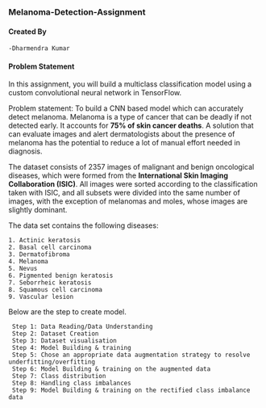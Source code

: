 ### Melanoma-Detection-Assignment

#### Created By

    -Dharmendra Kumar

#### Problem Statement

In this assignment, you will build a multiclass classification model using a custom convolutional neural network in TensorFlow. 

Problem statement: To build a CNN based model which can accurately detect melanoma. Melanoma is a type of cancer that can be deadly if not detected early. It accounts for <b>75% of skin cancer deaths</b>. A solution that can evaluate images and alert dermatologists about the presence of melanoma has the potential to reduce a lot of manual effort needed in diagnosis.

The dataset consists of 2357 images of malignant and benign oncological diseases, which were formed from the <b>International Skin Imaging Collaboration (ISIC)</b>. All images were sorted according to the classification taken with ISIC, and all subsets were divided into the same number of images, with the exception of melanomas and moles, whose images are slightly dominant.


The data set contains the following diseases:

    1. Actinic keratosis
    2. Basal cell carcinoma
    3. Dermatofibroma
    4. Melanoma
    5. Nevus
    6. Pigmented benign keratosis
    7. Seborrheic keratosis
    8. Squamous cell carcinoma
    9. Vascular lesion
    
Below are the step to create model.

     Step 1: Data Reading/Data Understanding
     Step 2: Dataset Creation
     Step 3: Dataset visualisation
     Step 4: Model Building & training
     Step 5: Chose an appropriate data augmentation strategy to resolve underfitting/overfitting 
     Step 6: Model Building & training on the augmented data
     Step 7: Class distribution
     Step 8: Handling class imbalances
     Step 9: Model Building & training on the rectified class imbalance data
